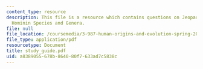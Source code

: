 ```yaml
---
content_type: resource
description: This file is a resource which contains questions on Jeopardy-style questions,
  Hominin Species and Genera.
file: null
file_location: /coursemedia/3-987-human-origins-and-evolution-spring-2006/a8389055678b864080f7633ad7c5838c_study_guide.pdf
file_type: application/pdf
resourcetype: Document
title: study_guide.pdf
uid: a8389055-678b-8640-80f7-633ad7c5838c
---
```

